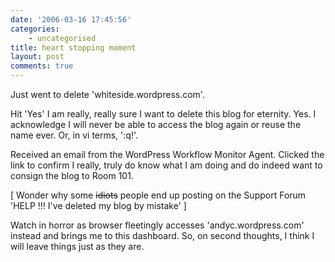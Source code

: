```yaml
---
date: '2006-03-16 17:45:56'
categories:
    - uncategorised
title: heart stopping moment
layout: post
comments: true
---
```

Just went to delete 'whiteside.wordpress.com'.

Hit 'Yes' I am really, really sure I want to delete this blog for
eternity. Yes. I acknowledge I will never be able to access the blog
again or reuse the name ever. Or, in vi terms, ':q!'.

Received an email from the WordPress Workflow Monitor Agent. Clicked the
link to confirm I really, truly do know what I am doing and do indeed
want to consign the blog to Room 101.

[ Wonder why some ~~idiots~~ people end up posting on the Support Forum
'HELP !!! I've deleted my blog by mistake' ]

Watch in horror as browser fleetingly accesses 'andyc.wordpress.com'
instead and brings me to this dashboard. So, on second thoughts, I think
I will leave things just as they are.
